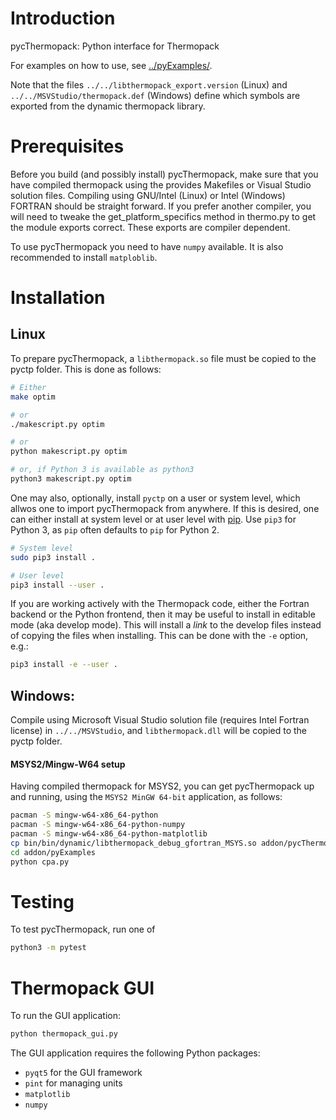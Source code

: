 # Introduction

pycThermopack: Python interface for Thermopack

For examples on how to use, see [../pyExamples/](../pyExamples/README.md).

Note that the files `../../libthermopack_export.version` (Linux) and
`../../MSVStudio/thermopack.def` (Windows) define which symbols are exported
from the dynamic thermopack library.

# Prerequisites

Before you build (and possibly install) pycThermopack, make sure that
you have compiled thermopack using the provides Makefiles or Visual
Studio solution files. Compiling using GNU/Intel (Linux) or Intel (Windows)
FORTRAN should be straight forward. If you prefer another compiler,
you will need to tweake the get_platform_specifics method in thermo.py
to get the module exports correct. These exports are compiler
dependent.

To use pycThermopack you need to have `numpy` available. It is also recommended
to install `matploblib`.

# Installation

## Linux

To prepare pycThermopack, a `libthermopack.so` file must be copied to
the pyctp folder. This is done as follows:

```sh
# Either
make optim

# or
./makescript.py optim

# or
python makescript.py optim

# or, if Python 3 is available as python3
python3 makescript.py optim
```

One may also, optionally, install `pyctp` on a user or system level, which
allwos one to import pycThermopack from anywhere. If this is desired, one can
either install at system level or at user level with
[pip](https://pypi.org/project/pip/). Use `pip3` for Python 3, as `pip` often
defaults to `pip` for Python 2.

```sh
# System level
sudo pip3 install .

# User level
pip3 install --user .
```

If you are working actively with the Thermopack code, either the Fortran
backend or the Python frontend, then it may be useful to install in editable
mode (aka develop mode). This will install a _link_ to the develop files
instead of copying the files when installing. This can be done with the `-e`
option, e.g.:

```bash
pip3 install -e --user .
```

## Windows:

Compile using Microsoft Visual Studio solution file (requires Intel Fortran
license) in `../../MSVStudio`, and `libthermopack.dll` will be copied to the
pyctp folder.

#### MSYS2/Mingw-W64 setup
Having compiled thermopack for MSYS2, you can get pycThermopack up and running, using the `MSYS2 MinGW 64-bit` application, as follows:

```bash
pacman -S mingw-w64-x86_64-python
pacman -S mingw-w64-x86_64-python-numpy
pacman -S mingw-w64-x86_64-python-matplotlib
cp bin/bin/dynamic/libthermopack_debug_gfortran_MSYS.so addon/pycThermopack/pyctp/thermopack.dll
cd addon/pyExamples
python cpa.py
```

# Testing

To test pycThermopack, run one of

```sh
python3 -m pytest
```

# Thermopack GUI

To run the GUI application:

```sh
python thermopack_gui.py
```

The GUI application requires the following Python packages:

* `pyqt5` for the GUI framework
* `pint` for managing units
* `matplotlib`
* `numpy`

